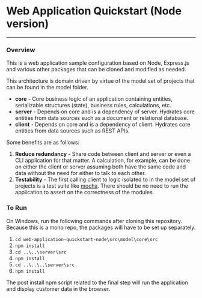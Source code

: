 # Web Application Quickstart (Node version)

---

### Overview

This is a web application sample configuration based on Node, Express.js and various other packages that can be cloned and modified as needed.  

This architecture is domain driven by virtue of the model set of projects that can be found in the model folder.  

- **core** - Core business logic of an application containing entities, serializable structures (state), business rules, calculations, etc. 
- **server** - Depends on core and is a dependency of server.  Hydrates core entities from data sources such as a document or relational database.
- **client** - Depends on core and is a dependency of client. Hydrates core entities from data sources such as REST APIs.

Some benefits are as follows:

1. **Reduce redundancy** - Share code between client and server or even a CLI application for that matter.  A calculation, for example, can be done on either the client or server assuming both have the same code and data without the need for either to talk to each other.
2. **Testability** - The first calling client to logic isolated to in the model set of projects is a test suite like [mocha](https://mochajs.org/).  There should be no need to run the application to assert on the correctness of the modules.  

### To Run

On Windows, run the following commands after cloning this repository.  Because this is a mono repo, the packages will have to be set up separately.

1. `cd web-application-quickstart-node\src\model\core\src`
2. `npm install`
3. `cd ..\..\server\src`
4. `npm install`
5. `cd ..\..\..\server\src`
6. `npm install`

The post install npm script related to the final step will run the application and display customer data in the browser.

